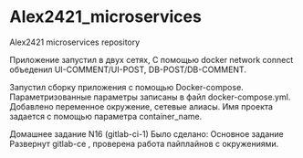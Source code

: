 # Alex2421_microservices
Alex2421 microservices repository


Приложение запустил в двух сетях,
С помощью docker network connect объеденил UI-COMMENT/UI-POST, DB-POST/DB-COMMENT.

Запустил сборку приложения с помощью Docker-compose. Параметризованные параметры записаны в файл docker-compose.yml.
Добавлено переменное окружение, сетевые алиасы.
 Имя проекта задается с помощью параметра container_name.


  
  
  
  
 Домашнее задание N16 (gitlab-ci-1)
Было сделано: Основное задание Развернут gitlab-ce , проверена работа пайплайнов с окружениями.
